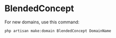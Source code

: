 
# BlendedConcept

For new domains, use this command: 

```bash
php artisan make:domain BlendedConcept DomainName

```

  